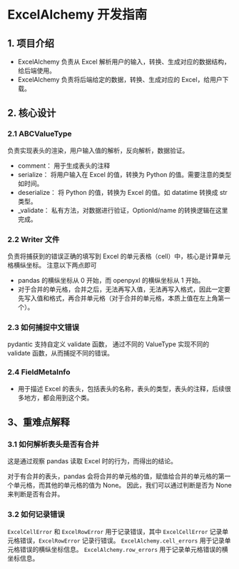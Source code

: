 # ExcelAlchemy 开发指南

## 1. 项目介绍

* ExcelAlchemy 负责从 Excel 解析用户的输入，转换、生成对应的数据结构，给后端使用。
* ExcelAlchemy 负责将后端给定的数据，转换、生成对应的 Excel，给用户下载。

## 2. 核心设计

### 2.1 ABCValueType

负责实现表头的渲染，用户输入值的解析，反向解析，数据验证。

* comment： 用于生成表头的注释
* serialize： 将用户输入在 Excel 的值，转换为 Python 的值。需要注意的类型如时间。
* deserialize： 将 Python 的值，转换为 Excel 的值。如  datatime 转换成 str 类型。
* _validate： 私有方法，对数据进行验证，OptionId/name 的转换逻辑在这里完成。

### 2.2 Writer 文件

负责将捕获到的错误正确的填写到 Excel 的单元表格（cell）中，核心是计算单元格横纵坐标。
注意以下两点即可

* pandas 的横纵坐标从 0 开始，而 openpyxl 的横纵坐标从 1 开始。
* 对于合并的单元格，合并之后，无法再写入值，无法再写入格式，因此一定要先写入值和格式，再合并单元格（对于合并的单元格，本质上值在左上角第一个）。

### 2.3 如何捕捉中文错误

pydantic 支持自定义 validate 函数， 通过不同的 ValueType 实现不同的 validate 函数，从而捕捉不同的错误。


### 2.4 FieldMetaInfo

* 用于描述 Excel 的表头，包括表头的名称，表头的类型，表头的注释，后续很多地方，都会用到这个类。


## 3、重难点解释

### 3.1 如何解析表头是否有合并

这是通过观察 pandas 读取 Excel 时的行为，而得出的结论。

对于有合并的表头，pandas 会将合并的单元格的值，赋值给合并的单元格的第一个单元格，而其他的单元格的值为 None。
因此，我们可以通过判断是否为 None 来判断是否有合并。

### 3.2 如何记录错误

`ExcelCellError` 和 `ExcelRowError` 用于记录错误，其中 `ExcelCellError` 记录单元格错误，`ExcelRowError` 记录行错误。
`ExcelAlchemy.cell_errors` 用于记录单元格错误的横纵坐标信息。
`ExcelAlchemy.row_errors`  用于记录单元格错误的横坐标信息。
